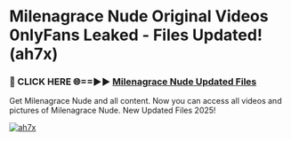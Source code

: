 # Milenagrace Nude Original Videos 0nlyFans Leaked - Files Updated! (ah7x)

<h3>🔴 CLICK HERE 🌐==►► <a href="https://tinyurl.com/52m3yx9h" rel="nofollow">Milenagrace Nude Updated Files</a></h3>

Get Milenagrace Nude and all content. Now you can access all videos and pictures of Milenagrace Nude. New Updated Files 2025!

[![ah7x](https://i.imgur.com/TnHtlc8.gif)](https://tinyurl.com/52m3yx9h)
